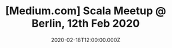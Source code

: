 ---
title: "[Medium.com] Scala Meetup @ Berlin, 12th Feb 2020"
redirect: https://hirokifujino.medium.com/scala-meetup-berlin-12th-feb-2020-41340b48cf64
date: "2020-02-18T12:00:00.000Z"
template: "post"
draft: false
category: "Scala"
tags:
  - "Scala"
  - "Functional Programming"
---
